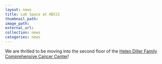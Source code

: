 ```yaml
---
layout: news
title: Lab Space at HDCCC
thumbnail_path:
image_path:
external_url:
collection: news
categories: news
---
```

We are thrilled to be moving into the second floor of the [Helen Diller Family Comprehensive Cancer Center](http://cancer.ucsf.edu/)!